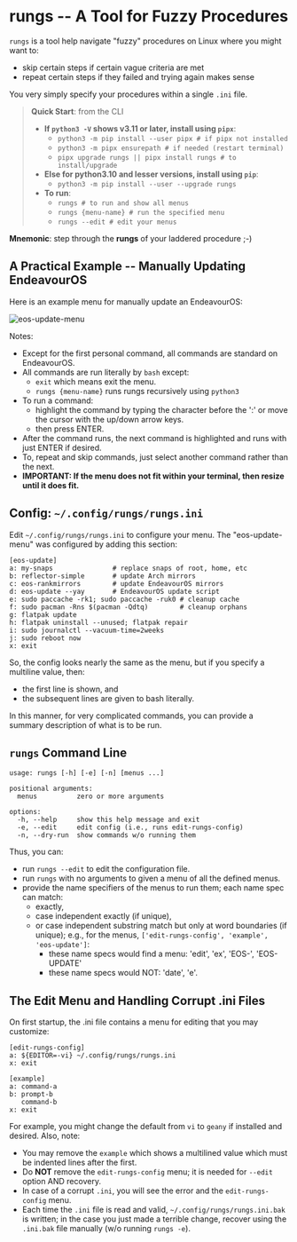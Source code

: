 # rungs -- A Tool for Fuzzy Procedures
`rungs` is a tool help navigate "fuzzy" procedures on Linux where you might want to:
* skip certain steps if certain vague criteria are met
* repeat certain steps if they failed and trying again makes sense

You very simply specify your procedures within a single `.ini` file.

> **Quick Start**: from the CLI
> * **If `python3 -V` shows v3.11 or later, install using `pipx`**:
>   * `python3 -m pip install --user pipx # if pipx not installed`
>   * `python3 -m pipx ensurepath # if needed (restart terminal)`
>   * `pipx upgrade rungs || pipx install rungs # to install/upgrade`
> * **Else for python3.10 and lesser versions, install using `pip`**:
>   * `python3 -m pip install --user --upgrade rungs`
> * **To run**:
>   * `rungs # to run and show all menus`
>   * `rungs {menu-name} # run the specified menu`
>   * `rungs --edit # edit your menus`

**Mnemonic**: step through the **rungs** of your laddered procedure ;-)

##  A Practical Example -- Manually Updating EndeavourOS
Here is an example menu for manually update an EndeavourOS:

![eos-update-menu](https://github.com/joedefen/rungs/blob/main/images/eos-update-menu.png?raw=true)

Notes:
* Except for the first personal command, all commands are standard on EndeavourOS.
* All commands are run literally by `bash` except:
  * `exit` which means exit the menu.
  * `rungs {menu-name}` runs rungs recursively using `python3`
* To run a command:
  * highlight the command by typing the character before the ':' or move the cursor with the up/down arrow keys.
  * then press ENTER.
* After the command runs, the next command is highlighted and runs with just ENTER if desired.
* To, repeat and skip commands, just select another command rather than the next.
* **IMPORTANT: If the menu does not fit within your terminal, then resize until it does fit.**

## Config: `~/.config/rungs/rungs.ini`
Edit `~/.config/rungs/rungs.ini` to configure your menu. The "eos-update-menu" was configured by adding this section:
```
[eos-update]
a: my-snaps               # replace snaps of root, home, etc 
b: reflector-simple       # update Arch mirrors
c: eos-rankmirrors        # update EndeavourOS mirrors
d: eos-update --yay       # EndeavourOS update script
e: sudo paccache -rk1; sudo paccache -ruk0 # cleanup cache
f: sudo pacman -Rns $(pacman -Qdtq)        # cleanup orphans
g: flatpak update
h: flatpak uninstall --unused; flatpak repair
i: sudo journalctl --vacuum-time=2weeks
j: sudo reboot now
x: exit
```
So, the config looks nearly the same as the menu, but if you specify a multiline value, then:
* the first line is shown, and
* the subsequent lines are given to bash literally.

In this manner, for very complicated commands, you can provide a summary description of what is to be run.

## `rungs` Command Line
```
usage: rungs [-h] [-e] [-n] [menus ...]

positional arguments:
  menus          zero or more arguments

options:
  -h, --help     show this help message and exit
  -e, --edit     edit config (i.e., runs edit-rungs-config)
  -n, --dry-run  show commands w/o running them
```
Thus, you can:
* run `rungs --edit` to edit the configuration file.
* run `rungs` with no arguments to given a menu of all the defined menus.
* provide the name specifiers of the menus to run them; each name spec can match:
  * exactly,
  * case independent exactly (if unique),
  * or case independent substring match but only at word boundaries (if unique); e.g., for the menus, `['edit-rungs-config', 'example', 'eos-update']`:
    * these name specs would find a menu:  'edit', 'ex', 'EOS-', 'EOS-UPDATE'
    * these name specs would NOT: 'date', 'e'.
    
## The Edit Menu and Handling Corrupt .ini Files
On first startup, the .ini file contains a menu for editing that you may customize:
```
[edit-rungs-config]
a: ${EDITOR=-vi} ~/.config/rungs/rungs.ini
x: exit

[example]
a: command-a
b: prompt-b
   command-b
x: exit
```
For example, you might change the default from `vi` to `geany` if installed and desired. Also, note:
* You may remove the `example` which shows a multilined value which must be indented lines after the first.
* Do **NOT** remove the `edit-rungs-config` menu; it is needed for `--edit` option AND recovery.
* In case of a corrupt `.ini`, you will see the error and the `edit-rungs-config` menu.
* Each time the `.ini` file is read and valid, `~/.config/rungs/rungs.ini.bak` is written; in the case you just made a terrible change, recover using the `.ini.bak` file manually (w/o running `rungs -e`).


